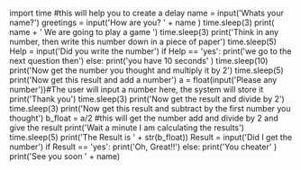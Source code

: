 
import time  #this will help you to create a delay 
name = input('Whats your name?')
greetings = input('How are you? ' +  name )
time.sleep(3)
print( name  + ' We are going to play a game ')
time.sleep(3)
print('Think in any number, then write this number down in a piece of paper')
time.sleep(5)
Help = input('Did you write the number')
if Help == 'yes':
    print('we go to the next question then')
else:
    print('you have 10 seconds' )
    time.sleep(10)
print('Now get the number you thought and  multiply it by 2')
time.sleep(5)
print('Now get this result and add a number')
a = float(input('Please any number'))#The user will input a number here, the system will store it
print('Thank you')
time.sleep(3)
print('Now get the result and divide by 2')
time.sleep(3)
print('Now get this result and subtract by the first number you thought')
b_float = a/2 #this will get the number add and divide by 2 and give the result
print('Wait a minute I am calculating the results')
time.sleep(5)
print('The Result is ' + str(b_float))
Result = input('Did I get the number')
if Result == 'yes':
    print('Oh, Great!!')
else:
    print('You cheater' )
print('See you soon ' + name)









